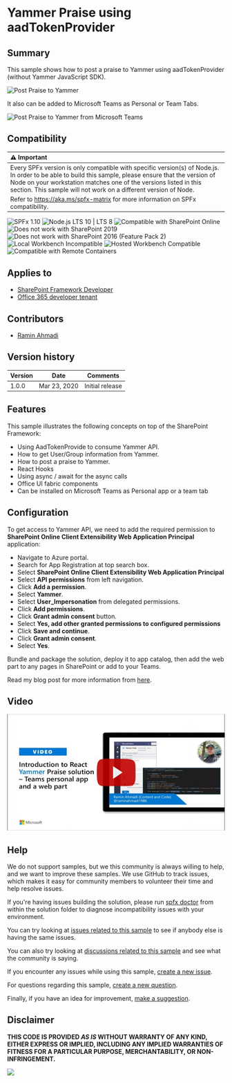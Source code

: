 # Yammer Praise using aadTokenProvider

## Summary
This sample shows how to post a praise to Yammer using aadTokenProvider (without Yammer JavaScript SDK).

![Post Praise to Yammer](./assets/screenshot.gif)

It also can be added to Microsoft Teams as Personal or Team Tabs.

![Post Praise to Yammer from Microsoft Teams](./assets/screenshot2.gif)


## Compatibility

| :warning: Important          |
|:---------------------------|
| Every SPFx version is only compatible with specific version(s) of Node.js. In order to be able to build this sample, please ensure that the version of Node on your workstation matches one of the versions listed in this section. This sample will not work on a different version of Node.|
|Refer to <https://aka.ms/spfx-matrix> for more information on SPFx compatibility.   |

![SPFx 1.10](https://img.shields.io/badge/SPFx-1.10.0-green.svg) 
![Node.js LTS 10 | LTS 8](https://img.shields.io/badge/Node.js-LTS%2010%20%7C%20LTS%208-green.svg) 
![Compatible with SharePoint Online](https://img.shields.io/badge/SharePoint%20Online-Compatible-green.svg)
![Does not work with SharePoint 2019](https://img.shields.io/badge/SharePoint%20Server%202019-Incompatible-red.svg "SharePoint Server 2019 requires SPFx 1.4.1 or lower")
![Does not work with SharePoint 2016 (Feature Pack 2)](https://img.shields.io/badge/SharePoint%20Server%202016%20(Feature%20Pack%202)-Incompatible-red.svg "SharePoint Server 2016 Feature Pack 2 requires SPFx 1.1")
![Local Workbench Incompatible](https://img.shields.io/badge/Local%20Workbench-Incompatible-red.svg "Requires access to the user's context")
![Hosted Workbench Compatible](https://img.shields.io/badge/Hosted%20Workbench-Compatible-green.svg)
![Compatible with Remote Containers](https://img.shields.io/badge/Remote%20Containers-Compatible-green.svg)

## Applies to

* [SharePoint Framework Developer](https://learn.microsoft.com/sharepoint/dev/spfx/sharepoint-framework-overview)
* [Office 365 developer tenant](https://learn.microsoft.com/sharepoint/dev/spfx/set-up-your-developer-tenant)

## Contributors

* [Ramin Ahmadi](https://github.com/AhmadiRamin)

## Version history

Version|Date|Comments
-------|----|--------
1.0.0|Mar 23, 2020|Initial release

## Features

This sample illustrates the following concepts on top of the SharePoint Framework:

* Using AadTokenProvide to consume Yammer API.
* How to get User/Group information from Yammer.
* How to post a praise to Yammer.
* React Hooks
* Using async / await for the async calls
* Office UI fabric components
* Can be installed on Microsoft Teams as Personal app or a team tab

## Configuration

To get access to Yammer API, we need to add the required permission to **SharePoint Online Client Extensibility Web Application Principal** application:

* Navigate to Azure portal.
* Search for App Registration at top search box.
* Select **SharePoint Online Client Extensibility Web Application Principal**
* Select **API permissions** from left navigation.
* Click **Add a permission**.
* Select **Yammer**.
* Select **User_Impersonation** from delegated permissions.
* Click **Add permissions**.
* Click **Grant admin consent** button.
* Select **Yes, add other granted permissions to configured permissions**
* Click **Save and continue**.
* Click **Grant admin consent**.
* Select **Yes**.

Bundle and package the solution, deploy it to app catalog, then add the web part to any pages in SharePoint or add to your Teams.

Read my blog post for more information from [here](https://github.com/pnp/sp-dev-fx-webparts/tree/main/samples/react-yammer-api).

## Video

[![Introduction to React Yammer Praise sample for Microsoft Teams and SharePoint](./assets/video-thumbnail.jpg)](https://www.youtube.com/watch?v=fYDqjOEuTKY "Introduction to React Yammer Praise sample for Microsoft Teams and SharePoint")

## Help

We do not support samples, but we this community is always willing to help, and we want to improve these samples. We use GitHub to track issues, which makes it easy for  community members to volunteer their time and help resolve issues.

If you're having issues building the solution, please run [spfx doctor](https://pnp.github.io/cli-microsoft365/cmd/spfx/spfx-doctor/) from within the solution folder to diagnose incompatibility issues with your environment.

You can try looking at [issues related to this sample](https://github.com/pnp/sp-dev-fx-webparts/issues?q=label%3A%22sample%3A%20react-yammer-praise") to see if anybody else is having the same issues.

You can also try looking at [discussions related to this sample](https://github.com/pnp/sp-dev-fx-webparts/discussions?discussions_q=react-yammer-praise) and see what the community is saying.

If you encounter any issues while using this sample, [create a new issue](https://github.com/pnp/sp-dev-fx-webparts/issues/new?assignees=&labels=Needs%3A+Triage+%3Amag%3A%2Ctype%3Abug-suspected%2Csample%3A%20react-yammer-praise&template=bug-report.yml&sample=react-yammer-praise&authors=@AhmadiRamin&title=react-yammer-praise%20-%20).

For questions regarding this sample, [create a new question](https://github.com/pnp/sp-dev-fx-webparts/issues/new?assignees=&labels=Needs%3A+Triage+%3Amag%3A%2Ctype%3Aquestion%2Csample%3A%20react-yammer-praise&template=question.yml&sample=react-yammer-praise&authors=@AhmadiRamin&title=react-yammer-praise%20-%20).

Finally, if you have an idea for improvement, [make a suggestion](https://github.com/pnp/sp-dev-fx-webparts/issues/new?assignees=&labels=Needs%3A+Triage+%3Amag%3A%2Ctype%3Aenhancement%2Csample%3A%20react-yammer-praise&template=question.yml&sample=react-yammer-praise&authors=@AhmadiRamin&title=react-yammer-praise%20-%20).


## Disclaimer

**THIS CODE IS PROVIDED *AS IS* WITHOUT WARRANTY OF ANY KIND, EITHER EXPRESS OR IMPLIED, INCLUDING ANY IMPLIED WARRANTIES OF FITNESS FOR A PARTICULAR PURPOSE, MERCHANTABILITY, OR NON-INFRINGEMENT.**


<img src="https://m365-visitor-stats.azurewebsites.net/sp-dev-fx-webparts/samples/react-yammer-praise" />
